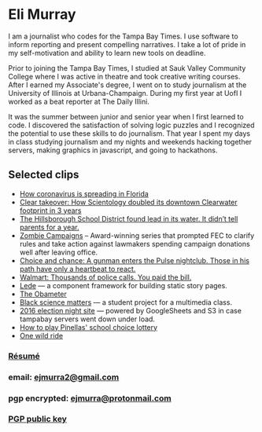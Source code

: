 # Eli Murray

I am a journalist who codes for the Tampa Bay Times. I use software to inform reporting and present compelling narratives. I take a lot of pride in my self-motivation and ability to learn new tools on deadline.

Prior to joining the Tampa Bay Times, I studied at Sauk Valley Community College where I was active in theatre and took creative writing courses. After I earned my Associate's degree, I went on to study journalism at the University of Illinois at Urbana-Champaign. During my first year at UofI I worked as a beat reporter at The Daily Illini.

It was the summer between junior and senior year when I first learned to code. I discovered the satisfaction of solving logic puzzles and I recognized the potential to use these skills to do journalism. That year I spent my days in class studying journalism and my nights and weekends hacking together servers, making graphics in javascript, and going to hackathons.

## Selected clips
* [How coronavirus is spreading in Florida](https://projects.tampabay.com/projects/data/coronavirus/)
* [Clear takeover: How Scientology doubled its downtown Clearwater footprint in 3 years](https://projects.tampabay.com/projects/2019/investigations/scientology-clearwater-real-estate/)
* [The Hillsborough School District found lead in its water. It didn’t tell parents for a year.](https://projects.tampabay.com/projects/2018/investigations/school-lead/hillsborough-disclosure/)
* [Zombie Campaigns](https://projects.tampabay.com/projects/2018/investigations/zombie-campaigns/spending-millions-after-office/) – Award-winning series that prompted FEC to clarify rules and take action against lawmakers spending campaign donations well after leaving office.
* [Choice and chance: A gunman enters the Pulse nightclub. Those in his path have only a heartbeat to react.](http://www.tampabay.com/pulse)
* [Walmart: Thousands of police calls. You paid the bill.](http://www.tampabay.com/walmartcops)
* [Lede](https://github.com/tbtimes/lede) — a component framework for building static story pages.
* [The Obameter](http://www.tampabay.com/obameter)
* [Black science matters](http://blacksciencematters.com) — a student project for a multimedia class.
* [2016 election night site](http://www.tampabay.com/projects/2016/politics/election-night-results/) — powered by GoogleSheets and S3 in case tampabay servers went down under load.
* [How to play Pinellas' school choice lottery](http://www.tampabay.com/projects/2016/education/pinellas-school-choice-application-guide/)
* [One wild ride](http://www.tampabay.com/projects/2015/features/one-wild-ride/)

### [Résumé](./assets/resume_emurray.pdf)
### email: ejmurra2@gmail.com
### pgp encrypted: ejmurra@protonmail.com
### [PGP public key](/assets/emurray-pgp.asc)
